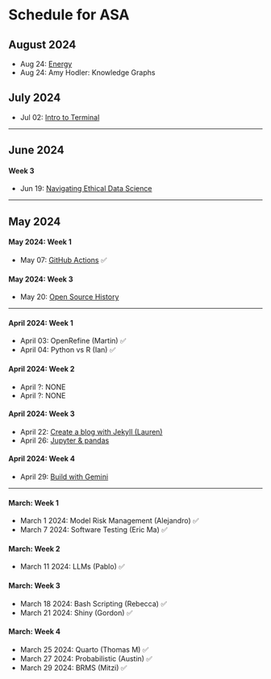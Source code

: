 # Schedule for ASA

## August 2024
- Aug 24: [Energy](102_energy.md)
- Aug 24: Amy Hodler: Knowledge Graphs

## July 2024
- Jul 02: [Intro to Terminal](09_intro_terminal.md)

---

## June 2024

#### Week 3
- Jun 19: [Navigating Ethical Data Science](100_ethics.md)  

---

## May 2024

#### May 2024: Week 1
- May 07: [GitHub Actions](42_github_actions.md) ✅

#### May 2024: Week 3
- May 20: [Open Source History](97_os_history.md)

---
  
#### April 2024: Week 1
- April 03: OpenRefine (Martin) ✅
- April 04: Python vs R (Ian) ✅

#### April 2024: Week 2
- April ?:   NONE
- April ?:   NONE
  
#### April 2024: Week 3
- April 22: [Create a blog with Jekyll (Lauren)](https://github.com/data-umbrella/resources/blob/main/social-media/49_blog.md)
- April 26: [Jupyter & pandas](https://github.com/data-umbrella/resources/blob/main/social-media/29_jupyter_pandas.md)

#### April 2024: Week 4
- April 29:  [Build with Gemini](99_gemini.md)

---

#### March: Week 1
- March 1 2024: Model Risk Management (Alejandro) ✅
- March 7 2024: Software Testing (Eric Ma) ✅

#### March: Week 2
- March 11 2024: LLMs (Pablo) ✅

#### March: Week 3
- March 18 2024: Bash Scripting (Rebecca) ✅
- March 21 2024: Shiny (Gordon) ✅

#### March: Week 4
- March 25 2024: Quarto (Thomas M) ✅
- March 27 2024: Probabilistic (Austin) ✅
- March 29 2024: BRMS (Mitzi) ✅


